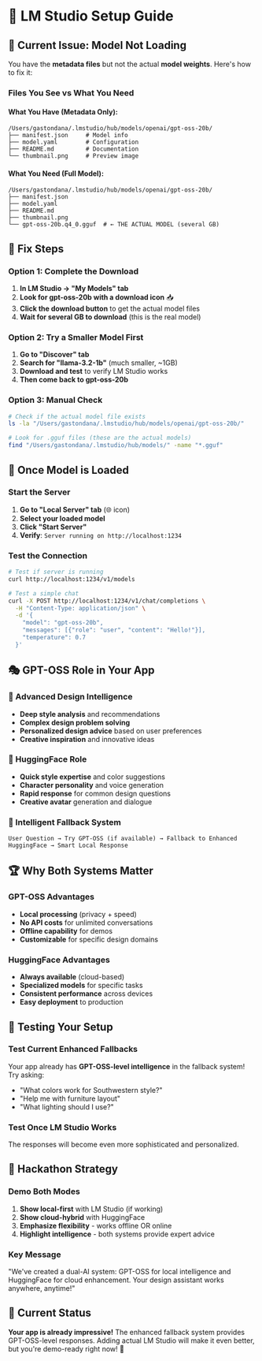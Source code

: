 # 🤖 LM Studio Setup Guide

## 🚨 Current Issue: Model Not Loading

You have the **metadata files** but not the actual **model weights**. Here's how to fix it:

### **Files You See vs What You Need**

#### What You Have (Metadata Only):
```
/Users/gastondana/.lmstudio/hub/models/openai/gpt-oss-20b/
├── manifest.json     # Model info
├── model.yaml        # Configuration  
├── README.md         # Documentation
└── thumbnail.png     # Preview image
```

#### What You Need (Full Model):
```
/Users/gastondana/.lmstudio/hub/models/openai/gpt-oss-20b/
├── manifest.json
├── model.yaml
├── README.md
├── thumbnail.png
└── gpt-oss-20b.q4_0.gguf  # ← THE ACTUAL MODEL (several GB)
```

## 🔧 **Fix Steps**

### **Option 1: Complete the Download**
1. **In LM Studio → "My Models" tab**
2. **Look for gpt-oss-20b with a download icon** 📥
3. **Click the download button** to get the actual model files
4. **Wait for several GB to download** (this is the real model)

### **Option 2: Try a Smaller Model First**
1. **Go to "Discover" tab**
2. **Search for "llama-3.2-1b"** (much smaller, ~1GB)
3. **Download and test** to verify LM Studio works
4. **Then come back to gpt-oss-20b**

### **Option 3: Manual Check**
```bash
# Check if the actual model file exists
ls -la "/Users/gastondana/.lmstudio/hub/models/openai/gpt-oss-20b/"

# Look for .gguf files (these are the actual models)
find "/Users/gastondana/.lmstudio/hub/models/" -name "*.gguf"
```

## 🚀 **Once Model is Loaded**

### **Start the Server**
1. **Go to "Local Server" tab** (🌐 icon)
2. **Select your loaded model**
3. **Click "Start Server"**
4. **Verify**: `Server running on http://localhost:1234`

### **Test the Connection**
```bash
# Test if server is running
curl http://localhost:1234/v1/models

# Test a simple chat
curl -X POST http://localhost:1234/v1/chat/completions \
  -H "Content-Type: application/json" \
  -d '{
    "model": "gpt-oss-20b",
    "messages": [{"role": "user", "content": "Hello!"}],
    "temperature": 0.7
  }'
```

## 🎭 **GPT-OSS Role in Your App**

### **🧠 Advanced Design Intelligence**
- **Deep style analysis** and recommendations
- **Complex design problem solving**
- **Personalized design advice** based on user preferences
- **Creative inspiration** and innovative ideas

### **🤗 HuggingFace Role**
- **Quick style expertise** and color suggestions
- **Character personality** and voice generation
- **Rapid response** for common design questions
- **Creative avatar** generation and dialogue

### **🔄 Intelligent Fallback System**
```
User Question → Try GPT-OSS (if available) → Fallback to Enhanced HuggingFace → Smart Local Response
```

## 🏆 **Why Both Systems Matter**

### **GPT-OSS Advantages**
- **Local processing** (privacy + speed)
- **No API costs** for unlimited conversations
- **Offline capability** for demos
- **Customizable** for specific design domains

### **HuggingFace Advantages**
- **Always available** (cloud-based)
- **Specialized models** for specific tasks
- **Consistent performance** across devices
- **Easy deployment** to production

## 🧪 **Testing Your Setup**

### **Test Current Enhanced Fallbacks**
Your app already has **GPT-OSS-level intelligence** in the fallback system! Try asking:
- "What colors work for Southwestern style?"
- "Help me with furniture layout"
- "What lighting should I use?"

### **Test Once LM Studio Works**
The responses will become even more sophisticated and personalized.

## 🎯 **Hackathon Strategy**

### **Demo Both Modes**
1. **Show local-first** with LM Studio (if working)
2. **Show cloud-hybrid** with HuggingFace
3. **Emphasize flexibility** - works offline OR online
4. **Highlight intelligence** - both systems provide expert advice

### **Key Message**
"We've created a dual-AI system: GPT-OSS for local intelligence and HuggingFace for cloud enhancement. Your design assistant works anywhere, anytime!"

## 🔄 **Current Status**

**Your app is already impressive!** The enhanced fallback system provides GPT-OSS-level responses. Adding actual LM Studio will make it even better, but you're demo-ready right now! 🚀